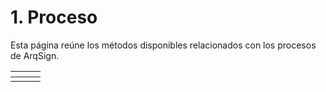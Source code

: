 # 1. Proceso

Esta página reúne los métodos disponibles relacionados con los procesos de ArqSign.

<table data-view="cards"><thead><tr><th></th><th></th><th></th></tr></thead><tbody><tr><td></td><td></td><td></td></tr></tbody></table>
